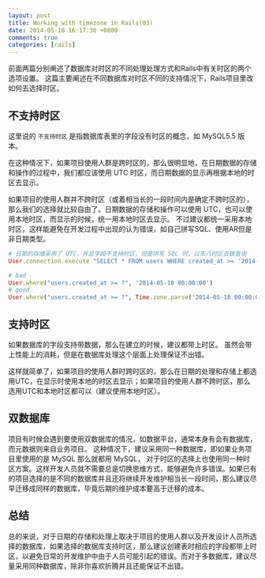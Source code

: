 ```yaml
---
layout: post
title: Working with timezone in Rails(03)
date: 2014-05-18 16:17:30 +0800
comments: true
categories: [rails]
---
```


前面两篇分别阐述了数据库对时区的不同处理处理方式和Rails中有关时区的两个选项设置。
这篇主要阐述在不同数据库对时区不同的支持情况下，Rails项目里改如何去选择时区。

## 不支持时区

这里说的 `不支持时区` 是指数据库表里的字段没有时区的概念，如 MySQL5.5 版本。

在这种情况下，如果项目使用人群是跨时区的，那么很明显地，在日期数据的存储和操作的过程中，我们都应该使用 UTC 时区，而日期数据的显示再根据本地的时区去显示。

如果项目的使用人群并不跨时区（或着相当长的一段时间内是确定不跨时区的），那么我们的选择就比较自由了。日期数据的存储和操作可以使用 UTC，也可以使用本地时区，而显示的时候，统一用本地时区去显示。
不过建议都统一采用本地时区，这样能避免在开发过程中出现的认为错误，如自己拼写SQL、使用AR但是非日期类型。

```ruby
# 日期的存储采用了 UTC，并且字段不支持时区，但是拼写 SQL 时，以东八时区去做查询
User.connection.execute "SELECT * FROM users WHERE created_at >= '2014-05-18 08:00:00'"
```

```ruby
# bad
User.where("users.created_at >= ?", '2014-05-18 00:00:00')
# good
User.where("users.created_at >= ?", Time.zone.parse('2014-05-18 00:00:00'))
```

## 支持时区

如果数据库的字段支持带数据，那么在建立的时候，建议都带上时区。 虽然会带上性能上的消耗，但是在数据库处理这个层面上处理保证不出错。

这样就简单了，如果项目的使用人群时跨时区的，那么在日期的处理和存储上都选用UTC，在显示时使用本地的时区去显示；如果项目的使用人群不跨时区，那么选用UTC和本地时区都可以（建议使用本地时区）。

## 双数据库

项目有时候会遇到要使用双数据库的情况，如数据平台，通常本身有会有数据库，而元数据则来自业务项目。
这种情况下，建议采用同一种数据库，即如果业务项目里使用的是 MySQL 那么就都用 MySQL， 对于时区的选择上也使用同一种时区方案。这样开发人员就不需要总是切换思维方式，能够避免许多错误。如果已有的项目选择的是不同的数据库并且还将继续开发维护相当长一段时间，那么建议尽早迁移成同样的数据库，毕竟后期的维护成本要高于迁移的成本。

## 总结

总的来说，对于日期的存储和处理上取决于项目的使用人群以及开发设计人员所选择的数据库，如果选择的数据库支持时区，那么建议创建表时相应的字段都带上时区，以避免日常的开发维护中由于人员可能引起的错误。而对于多数据库，建议尽量采用同种数据库，除非你喜欢折腾并且还能保证不出错。

